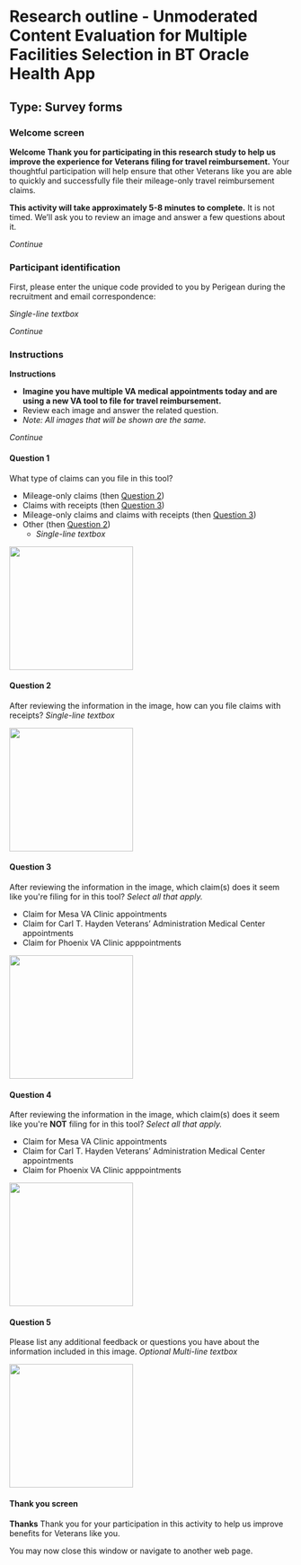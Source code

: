 # Research outline - Unmoderated Content Evaluation for Multiple Facilities Selection in BT Oracle Health App

## Type: Survey forms 

### Welcome screen 

**Welcome**
**Thank you for participating in this research study to help us improve the experience for Veterans filing for travel reimbursement.** Your thoughtful participation will help ensure that other Veterans like you are able to quickly and successfully file their mileage-only travel reimbursement claims.

**This activity will take approximately 5-8 minutes to complete.** It is not timed. We’ll ask you to review an image and answer a few questions about it.

_Continue_

### Participant identification 

First, please enter the unique code provided to you by Perigean during the recruitment and email correspondence:

_Single-line textbox_

_Continue_

### Instructions

**Instructions**
- **Imagine you have multiple VA medical appointments today and are using a new VA tool to file for travel reimbursement.**
- Review each image and answer the related question.
- _Note: All images that will be shown are the same._

_Continue_

#### Question 1

What type of claims can you file in this tool?
- Mileage-only claims (then [Question 2](#question-2))
- Claims with receipts (then [Question 3](#question-3))
- Mileage-only claims and claims with receipts (then [Question 3](#question-3))
- Other (then [Question 2](#question-2))
    - _Single-line textbox_
 
 <img width="220" alt="" src="https://github.com/department-of-veterans-affairs/va.gov-team/assets/101129355/6906e41b-b9ac-4ce9-a586-84e72d91bbec">

 #### Question 2

After reviewing the information in the image, how can you file claims with receipts?
_Single-line textbox_

 <img width="220" alt="" src="https://github.com/department-of-veterans-affairs/va.gov-team/assets/101129355/6906e41b-b9ac-4ce9-a586-84e72d91bbec">

#### Question 3

After reviewing the information in the image, which claim(s) does it seem like you're filing for in this tool?
_Select all that apply._

- Claim for Mesa VA Clinic appointments
- Claim for Carl T. Hayden Veterans’ Administration Medical Center appointments
- Claim for Phoenix VA Clinic apppointments

 <img width="220" alt="" src="https://github.com/department-of-veterans-affairs/va.gov-team/assets/101129355/6906e41b-b9ac-4ce9-a586-84e72d91bbec">

#### Question 4

After reviewing the information in the image, which claim(s) does it seem like you're **NOT** filing for in this tool?
_Select all that apply._

- Claim for Mesa VA Clinic appointments
- Claim for Carl T. Hayden Veterans’ Administration Medical Center appointments
- Claim for Phoenix VA Clinic apppointments

 <img width="220" alt="" src="https://github.com/department-of-veterans-affairs/va.gov-team/assets/101129355/6906e41b-b9ac-4ce9-a586-84e72d91bbec">

#### Question 5

Please list any additional feedback or questions you have about the information included in this image.
_Optional_
_Multi-line textbox_

 <img width="220" alt="" src="https://github.com/department-of-veterans-affairs/va.gov-team/assets/101129355/6906e41b-b9ac-4ce9-a586-84e72d91bbec">

#### Thank you screen

**Thanks**
Thank you for your participation in this activity to help us improve benefits for Veterans like you.

You may now close this window or navigate to another web page.



 

